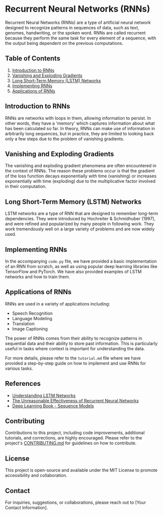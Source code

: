 # Recurrent Neural Networks (RNNs)

Recurrent Neural Networks (RNNs) are a type of artificial neural network designed to recognize patterns in sequences of data, such as text, genomes, handwriting, or the spoken word. RNNs are called recurrent because they perform the same task for every element of a sequence, with the output being dependent on the previous computations.

## Table of Contents

1. [Introduction to RNNs](#introduction)
2. [Vanishing and Exploding Gradients](#gradients)
3. [Long Short-Term Memory (LSTM) Networks](#lstm)
4. [Implementing RNNs](#implementation)
5. [Applications of RNNs](#applications)

## Introduction to RNNs <a name="introduction"></a>

RNNs are networks with loops in them, allowing information to persist. In other words, they have a 'memory' which captures information about what has been calculated so far. In theory, RNNs can make use of information in arbitrarily long sequences, but in practice, they are limited to looking back only a few steps due to the problem of vanishing gradients.

## Vanishing and Exploding Gradients <a name="gradients"></a>

The vanishing and exploding gradient phenomena are often encountered in the context of RNNs. The reason these problems occur is that the gradient of the loss function decays exponentially with time (vanishing) or increases exponentially with time (exploding) due to the multiplicative factor involved in their computation.

## Long Short-Term Memory (LSTM) Networks <a name="lstm"></a>

LSTM networks are a type of RNN that are designed to remember long-term dependencies. They were introduced by Hochreiter & Schmidhuber (1997), and were refined and popularized by many people in following work. They work tremendously well on a large variety of problems and are now widely used.

## Implementing RNNs <a name="implementation"></a>

In the accompanying `code.py` file, we have provided a basic implementation of an RNN from scratch, as well as using popular deep learning libraries like TensorFlow and PyTorch. We have also provided examples of LSTM networks and how to train them.

## Applications of RNNs <a name="applications"></a>

RNNs are used in a variety of applications including:

- Speech Recognition
- Language Modeling
- Translation
- Image Captioning

The power of RNNs comes from their ability to recognize patterns in sequential data and their ability to store past information. This is particularly useful in tasks where context is important for understanding the data.

For more details, please refer to the `tutorial.md` file where we have provided a step-by-step guide on how to implement and use RNNs for various tasks.

## References

- [Understanding LSTM Networks](http://colah.github.io/posts/2015-08-Understanding-LSTMs/)
- [The Unreasonable Effectiveness of Recurrent Neural Networks](http://karpathy.github.io/2015/05/21/rnn-effectiveness/)
- [Deep Learning Book - Sequence Models](https://www.deeplearningbook.org/contents/rnn.html)

## Contributing

Contributions to this project, including code improvements, additional tutorials, and corrections, are highly encouraged. Please refer to the project's [CONTRIBUTING.md](../CONTRIBUTING.md) for guidelines on how to contribute.

## License

This project is open-source and available under the MIT License to promote accessibility and collaboration.

## Contact

For inquiries, suggestions, or collaborations, please reach out to [Your Contact Information].
